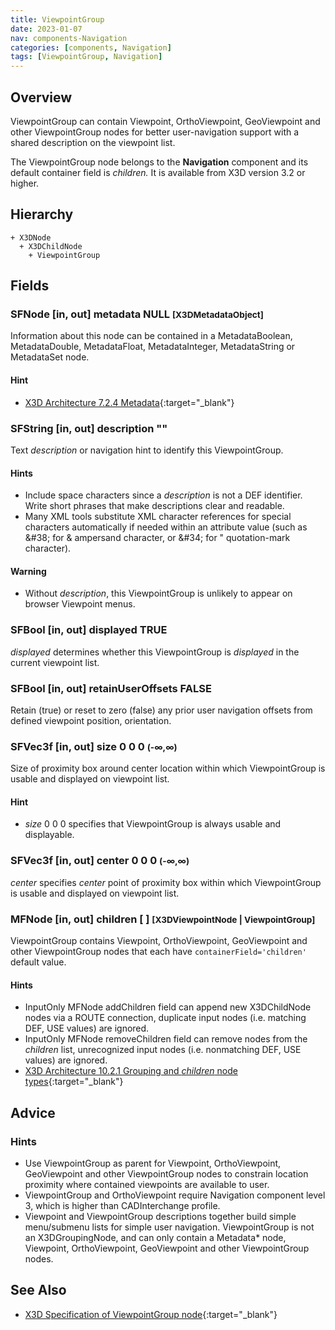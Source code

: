 ```yaml
---
title: ViewpointGroup
date: 2023-01-07
nav: components-Navigation
categories: [components, Navigation]
tags: [ViewpointGroup, Navigation]
---
```

<style>
.post h3 {
  word-spacing: 0.2em;
}
</style>

## Overview

ViewpointGroup can contain Viewpoint, OrthoViewpoint, GeoViewpoint and other ViewpointGroup nodes for better user-navigation support with a shared description on the viewpoint list.

The ViewpointGroup node belongs to the **Navigation** component and its default container field is *children.* It is available from X3D version 3.2 or higher.

## Hierarchy

```
+ X3DNode
  + X3DChildNode
    + ViewpointGroup
```

## Fields

### SFNode [in, out] **metadata** NULL <small>[X3DMetadataObject]</small>

Information about this node can be contained in a MetadataBoolean, MetadataDouble, MetadataFloat, MetadataInteger, MetadataString or MetadataSet node.

#### Hint

- [X3D Architecture 7.2.4 Metadata](https://www.web3d.org/specifications/X3Dv4Draft/ISO-IEC19775-1v4-IS.proof//Part01/components/core.html#Metadata){:target="_blank"}

### SFString [in, out] **description** ""

Text *description* or navigation hint to identify this ViewpointGroup.

#### Hints

- Include space characters since a *description* is not a DEF identifier. Write short phrases that make descriptions clear and readable.
- Many XML tools substitute XML character references for special characters automatically if needed within an attribute value (such as &amp;#38; for &amp; ampersand character, or &amp;#34; for " quotation-mark character).

#### Warning

- Without *description*, this ViewpointGroup is unlikely to appear on browser Viewpoint menus.

### SFBool [in, out] **displayed** TRUE

*displayed* determines whether this ViewpointGroup is *displayed* in the current viewpoint list.

### SFBool [in, out] **retainUserOffsets** FALSE

Retain (true) or reset to zero (false) any prior user navigation offsets from defined viewpoint position, orientation.

### SFVec3f [in, out] **size** 0 0 0 <small>(-∞,∞)</small>

Size of proximity box around center location within which ViewpointGroup is usable and displayed on viewpoint list.

#### Hint

- *size* 0 0 0 specifies that ViewpointGroup is always usable and displayable.

### SFVec3f [in, out] **center** 0 0 0 <small>(-∞,∞)</small>

*center* specifies *center* point of proximity box within which ViewpointGroup is usable and displayed on viewpoint list.

### MFNode [in, out] **children** [ ] <small>[X3DViewpointNode | ViewpointGroup]</small>

ViewpointGroup contains Viewpoint, OrthoViewpoint, GeoViewpoint and other ViewpointGroup nodes that each have `containerField='children'` default value.

#### Hints

- InputOnly MFNode addChildren field can append new X3DChildNode nodes via a ROUTE connection, duplicate input nodes (i.e. matching DEF, USE values) are ignored.
- InputOnly MFNode removeChildren field can remove nodes from the *children* list, unrecognized input nodes (i.e. nonmatching DEF, USE values) are ignored.
- [X3D Architecture 10.2.1 Grouping and *children* node types](https://www.web3d.org/specifications/X3Dv4Draft/ISO-IEC19775-1v4-IS.proof//Part01/components/grouping.html#GroupingAndChildrenNodes){:target="_blank"}

## Advice

### Hints

- Use ViewpointGroup as parent for Viewpoint, OrthoViewpoint, GeoViewpoint and other ViewpointGroup nodes to constrain location proximity where contained viewpoints are available to user.
- ViewpointGroup and OrthoViewpoint require Navigation component level 3, which is higher than CADInterchange profile.
- Viewpoint and ViewpointGroup descriptions together build simple menu/submenu lists for simple user navigation. ViewpointGroup is not an X3DGroupingNode, and can only contain a Metadata* node, Viewpoint, OrthoViewpoint, GeoViewpoint and other ViewpointGroup nodes.

## See Also

- [X3D Specification of ViewpointGroup node](https://www.web3d.org/documents/specifications/19775-1/V4.0/Part01/components/navigation.html#ViewpointGroup){:target="_blank"}
